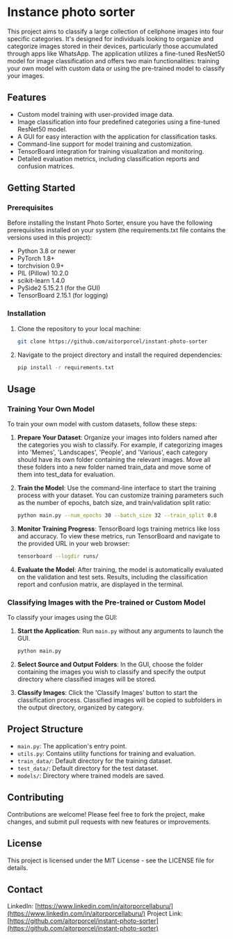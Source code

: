 # Instance photo sorter

This project aims to classify a large collection of cellphone images into four specific categories. It's designed for individuals looking to organize and categorize images stored in their devices, particularly those accumulated through apps like WhatsApp. The application utilizes a fine-tuned ResNet50 model for image classification and offers two main functionalities: training your own model with custom data or using the pre-trained model to classify your images.

## Features

- Custom model training with user-provided image data.
- Image classification into four predefined categories using a fine-tuned ResNet50 model.
- A GUI for easy interaction with the application for classification tasks.
- Command-line support for model training and customization.
- TensorBoard integration for training visualization and monitoring.
- Detailed evaluation metrics, including classification reports and confusion matrices.

## Getting Started

### Prerequisites

Before installing the Instant Photo Sorter, ensure you have the following prerequisites installed on your system (the requirements.txt file contains the versions used in this project):

- Python 3.8 or newer
- PyTorch 1.8+
- torchvision 0.9+
- PIL (Pillow) 10.2.0
- scikit-learn 1.4.0
- PySide2 5.15.2.1 (for the GUI)
- TensorBoard 2.15.1 (for logging)

### Installation

1. Clone the repository to your local machine:
   ```sh
   git clone https://github.com/aitorporcel/instant-photo-sorter
   ```
2. Navigate to the project directory and install the required dependencies:
   ```sh
   pip install -r requirements.txt
   ```

## Usage

### Training Your Own Model

To train your own model with custom datasets, follow these steps:

1. **Prepare Your Dataset**: Organize your images into folders named after the categories you wish to classify. For example, if categorizing images into 'Memes', 'Landscapes', 'People', and 'Various', each category should have its own folder containing the relevant images. Move all these folders into a new folder named train_data and move some of them into test_data for evaluation.

2. **Train the Model**: Use the command-line interface to start the training process with your dataset. You can customize training parameters such as the number of epochs, batch size, and train/validation split ratio:

   ```sh
   python main.py --num_epochs 30 --batch_size 32 --train_split 0.8
   ```

3. **Monitor Training Progress**: TensorBoard logs training metrics like loss and accuracy. To view these metrics, run TensorBoard and navigate to the provided URL in your web browser:

   ```sh
   tensorboard --logdir runs/
   ```

4. **Evaluate the Model**: After training, the model is automatically evaluated on the validation and test sets. Results, including the classification report and confusion matrix, are displayed in the terminal.

### Classifying Images with the Pre-trained or Custom Model

To classify your images using the GUI:

1. **Start the Application**: Run `main.py` without any arguments to launch the GUI.

   ```sh
   python main.py
   ```

2. **Select Source and Output Folders**: In the GUI, choose the folder containing the images you wish to classify and specify the output directory where classified images will be stored.

3. **Classify Images**: Click the 'Classify Images' button to start the classification process. Classified images will be copied to subfolders in the output directory, organized by category.

## Project Structure

- `main.py`: The application's entry point.
- `utils.py`: Contains utility functions for training and evaluation.
- `train_data/`: Default directory for the training dataset.
- `test_data/`: Default directory for the test dataset.
- `models/`: Directory where trained models are saved.

## Contributing

Contributions are welcome! Please feel free to fork the project, make changes, and submit pull requests with new features or improvements.

## License

This project is licensed under the MIT License - see the LICENSE file for details.

## Contact

LinkedIn: [https://www.linkedin.com/in/aitorporcellaburu/](https://www.linkedin.com/in/aitorporcellaburu/)
Project Link: [https://github.com/aitorporcel/instant-photo-sorter](https://github.com/aitorporcel/instant-photo-sorter)
